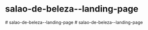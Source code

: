 # salao-de-beleza--landing-page
#   s a l a o - d e - b e l e z a - - l a n d i n g - p a g e  
 #   s a l a o - d e - b e l e z a - - l a n d i n g - p a g e  
 